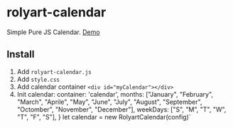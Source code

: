 # rolyart-calendar
Simple Pure JS Calendar. [Demo](http://apps.rolyart.ro/rolyart-calendar)
## Install

1. Add `rolyart-calendar.js`
2. Add `style.css`
3. Add calendar container `<div id="myCalendar"></div>`
4. Init calendar:
    container: 'calendar',
    months: ["January", "February", "March", "Aprile", "May", "June", "July", "August", "September", "Octomber", "November", "December"],
    weekDays: ["S", "M", "T", "W", "T", "F", "S"],
}
let calendar = new RolyartCalendar(config)`
